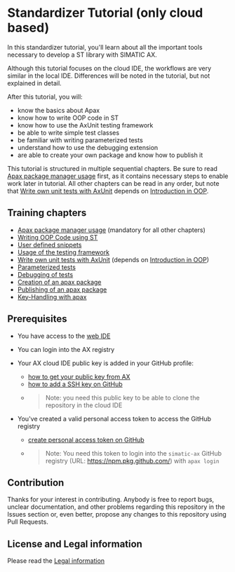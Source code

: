 # Standardizer Tutorial (only cloud based)

In this standardizer tutorial, you'll learn about all the important tools necessary to develop a ST library with SIMATIC AX.

Although this tutorial focuses on the cloud IDE, the workflows are very similar in the local IDE. Differences will be noted in the tutorial, but not explained in detail.

After this tutorial, you will:

- know the basics about Apax
- know how to write OOP code in ST
- know how to use the AxUnit testing framework
- be able to write simple test classes
- be familiar with writing parameterized tests
- understand how to use the debugging extension
- are able to create your own package and know how to publish it

This tutorial is structured in multiple sequential chapters. Be sure to read [Apax package manager usage](./doc/setup.md) first, as it contains necessary steps to enable work later in tutorial. All other chapters can be read in any order, but note that [Write own unit tests with AxUnit](./doc/write-tests.md) depends on [Introduction in OOP](./doc/oop-introduction.md).
## Training chapters

- [Apax package manager usage](./doc/setup.md) (mandatory for all other chapters)
- [Writing OOP Code using ST](./doc/oop-introduction.md)
- [User defined snippets](./doc/user-defined-snippets.md)
- [Usage of the testing framework](./doc/testing-framework.md)
- [Write own unit tests with AxUnit](./doc/write-tests.md) (depends on [Introduction in OOP](./doc/oop-introduction.md))
- [Parameterized tests](./doc/parametrized-tests.md)
- [Debugging of tests](./doc/test-debugging.md)
- [Creation of an apax package](./doc/publishing-lib.md)
- [Publishing of an apax package](./doc/setup_local_registry.md)
- [Key-Handling with apax](./doc/public_keys.md)
  

## Prerequisites

- You have access to the [web IDE](https://axcite.me)
- You can login into the AX registry
- Your AX cloud IDE public key is added in your GitHub profile:
  - [how to get your public key from AX](https://console.prod.ax.siemens.cloud/docs/axcode/source-code-management#cloning-in-the-cloud)
  - [how to add a SSH key on GitHub](https://docs.github.com/en/authentication/connecting-to-github-with-ssh/adding-a-new-ssh-key-to-your-github-account)
  - >Note: you need this public key to be able to clone the repository in the cloud IDE

- You've created a valid personal access token to access the GitHub registry
  - [create personal access token on GitHub](https://docs.github.com/en/authentication/keeping-your-account-and-data-secure/creating-a-personal-access-token)
  - >Note: You need this token to login into the `simatic-ax` GitHub registry (URL: <https://npm.pkg.github.com/>) with `apax login`

## Contribution

Thanks for your interest in contributing. Anybody is free to report bugs, unclear documentation, and other problems regarding this repository in the Issues section or, even better, propose any changes to this repository using Pull Requests.

## License and Legal information

Please read the [Legal information](LICENSE.md)
